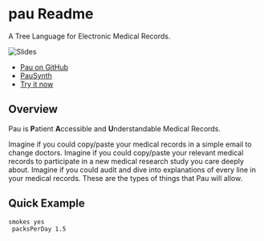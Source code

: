 # pau Readme

A Tree Language for Electronic Medical Records.

![Slides](slides.gif)

- [Pau on GitHub](https://github.com/treenotation/pau)
- [PauSynth](https://pau.treenotation.org/synth/)
- [Try it now](http://jtree.treenotation.org/designer/#grammar%0A%20pauNode%0A%20%20root%0A%20%20description%20Extends%20Pau%20gramamr%20with%20NIST%20smoking%20status.%0A%20%20inScope%20smokesNode%0A%20%20example%0A%20%20%20smokes%3F%20yes%0A%20%20%20%20packsPerDay%201.5%0A%20keywordCell%0A%20floatCell%0A%20intCell%0A%20smokingStatusCell%0A%20%20enum%20yes%20never%20previousSmoker%0A%20%20highlightScope%20constant.numeric%0A%20packsPerDayCell%0A%20%20description%20How%20many%20packs%20per%20day%20do%20they%20currently%20smoke%3F%0A%20%20extends%20floatCell%0A%20cigarettesPerDayCell%0A%20%20description%20How%20many%20cigarettes%20per%20day%20do%20they%20currently%20smoke%3F%0A%20%20extends%20intCell%0A%20packsPerDayNode%0A%20%20cells%20keywordCell%20packsPerDayCell%0A%20cigarettesPerDayNode%0A%20%20cells%20keywordCell%20cigarettesPerDayCell%0A%20smokesNode%0A%20%20match%20smokes%3F%0A%20%20cells%20keywordCell%20smokingStatusCell%0A%20%20inScope%20packsPerDayNode%20cigarettesPerDayNode%0Asample%0A%20smokes%3F%20yes%0A%20%20packsPerDay%201.5)

## Overview

Pau is **P**atient **A**ccessible and **U**nderstandable Medical Records.

Imagine if you could copy/paste your medical records in a simple email to change doctors. Imagine if you could copy/paste your relevant medical records to participate in a new medical research study you care deeply about. Imagine if you could audit and dive into explanations of every line in your medical records. These are the types of things that Pau will allow.

## Quick Example

    smokes yes
     packsPerDay 1.5
